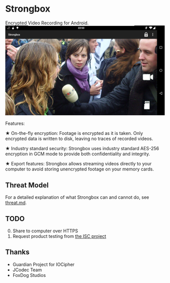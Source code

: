 Strongbox
=========
Encrypted Video Recording for Android. 
![ScreenShot](screenshots/camera-screenshot-landscape.png)

Features:

★ On-the-fly encryption: Footage is encrypted as it is taken. Only encrypted data is written to disk, leaving no traces of recorded videos.

★ Industry standard security: Strongbox uses industry standard AES-256 encryption in GCM mode to provide both confidentiality and integrity.

★ Export features: Strongbox allows streaming videos directly to your computer to avoid storing unencrypted footage on your memory cards.

Threat Model
------------
For a detailed explanation of what Strongbox can and cannot do, see [threat.md](threat.md).

TODO
----
0. Share to computer over HTTPS
0. Request product testing from [the ISC project](https://iscproject.org/request-product-testing/)

Thanks
------
* Guardian Project for IOCipher
* JCodec Team
* FoxDog Studios
